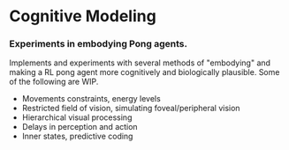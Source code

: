 # Cognitive Modeling
### Experiments in embodying Pong agents.

Implements and experiments with several methods of "embodying" and making a RL pong agent more cognitively and biologically plausible. Some of the following are WIP.

* Movements constraints, energy levels
* Restricted field of vision, simulating foveal/peripheral vision
* Hierarchical visual processing
* Delays in perception and action
* Inner states, predictive coding
